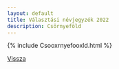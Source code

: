 ```yaml
---
layout: default
title: Választási névjegyzék 2022
description: Csörnyeföld
---
```


{% include Csooxrnyefooxld.html %}

[Vissza](./)